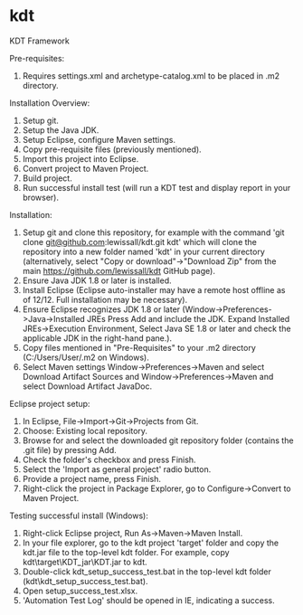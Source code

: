  # kdt
KDT Framework

Pre-requisites:
1. Requires settings.xml and archetype-catalog.xml to be placed in .m2 directory.

Installation Overview:
1. Setup git.
2. Setup the Java JDK.
3. Setup Eclipse, configure Maven settings.
4. Copy pre-requisite files (previously mentioned).
5. Import this project into Eclipse.
6. Convert project to Maven Project.
7. Build project.
8. Run successful install test (will run a KDT test and display report in your browser).


Installation:
1. Setup git and clone this repository, for example with the command 'git clone git@github.com:lewissall/kdt.git kdt' which will clone the repository into a new folder named 'kdt' in your current directory (alternatively, select "Copy or download"->"Download Zip" from the main https://github.com/lewissall/kdt GitHub page).
2. Ensure Java JDK 1.8 or later is installed.
3. Install Eclipse (Eclipse auto-installer may have a remote host offline as of 12/12. Full installation may be necessary).
4. Ensure Eclipse recognizes JDK 1.8 or later (Window->Preferences->Java->Installed JREs Press Add and include the JDK. Expand Installed JREs->Execution Environment, Select Java SE 1.8 or later and check the applicable JDK in the right-hand pane.).
5. Copy files mentioned in "Pre-Requisites" to your .m2 directory (C:/Users/User/.m2 on Windows).
6. Select Maven settings Window->Preferences->Maven and select Download Artifact Sources and Window->Preferences->Maven and select Download Artifact JavaDoc.

Eclipse project setup:
1. In Eclipse, File->Import->Git->Projects from Git.
2. Choose: Existing local repository.
3. Browse for and select the downloaded git repository folder (contains the .git file) by pressing Add.
4. Check the folder's checkbox and press Finish.
5. Select the 'Import as general project' radio button.
6. Provide a project name, press Finish.
7. Right-click the project in Package Explorer, go to Configure->Convert to Maven Project.

Testing successful install (Windows):
1. Right-click Eclipse project, Run As->Maven->Maven Install.
2. In your file explorer, go to the kdt project 'target' folder and copy the kdt.jar file to the top-level kdt folder. For example, copy kdt\target\KDT_jar\KDT.jar to kdt\.
3. Double-click kdt_setup_success_test.bat in the top-level kdt folder (kdt\kdt_setup_success_test.bat).
4. Open setup_success_test.xlsx.
5. 'Automation Test Log' should be opened in IE, indicating a success.
